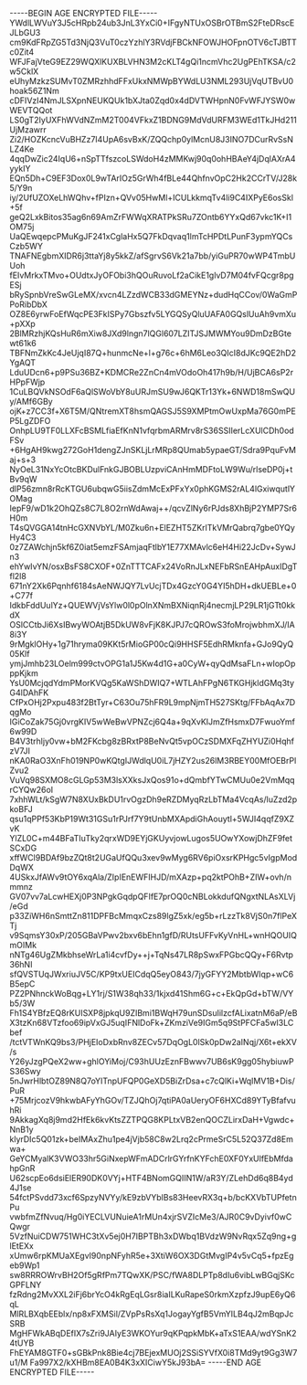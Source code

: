 -----BEGIN AGE ENCRYPTED FILE-----
YWdlLWVuY3J5cHRpb24ub3JnL3YxCi0+IFgyNTUxOSBrOTBmS2FteDRscEJLbGU3
cm9KdFRpZG5Td3NjQ3VuT0czYzhlY3RVdjFBCkNFOWJHOFpnOTV6cTJBTTc0Zit4
WFJFajVteG9EZ29WQXlKUXBLVHN3M2cKLT4gQi1ncmVhc2UgPEhTKSA/c2w5CklX
eUhyMzkzSUMvT0ZMRzhhdFFxUkxNMWpBYWdLU3NML293UjVqUTBvU0hoak56Z1Nm
cDFIVzI4NmJLSXpnNEUKQUk1bXJta0Zqd0x4dDVTWHpnN0FvWFJYSW0wWEVTQQot
LS0gT2IyUXFhWVdNZmM2T004VFkxZ1BDNG9MdVdURFM3WEd1TkJHd211UjMzawrr
Zi2/HOZKcncVuBHZz7I4UpA6svBxK/ZQQchp0ylMcnU8J3INO7DCurRvSsNLZ4Ke
4qqDwZic24IqU6+nSpTTfszcoLSWdoH4zMMKwj90q0ohHBAeY4jDqlAXrA4yykIY
EQn5Dh+C9EF3Dox0L9wTArIOz5GrWh4fBLe44QhfnvOpC2Hk2CCrTV/J28k5/Y9n
iy/2UfUZOXeLhWQhv+fPIzn+QVv05HwMl+ICULkkmqTv4li9C4IXPyE6osSkl+5f
geQ2LxkBitos35ag6n69AmZrFWWqXRATPkSRu7ZOntb6YYxQd67vkc1K+I1OM75j
UaQEwqepcPMuKgJF241xCglaHx5Q7FkDqvaq1lmTcHPDtLPunF3ypmYQCsCzb5WY
TNAFNEgbmXIDR6j3ttaYj8y5kkZ/afSgrvS6Vk21a7bb/yiGuPR70wWP4TmbUUoh
fEIvMrkxTMvo+OUdtxJyOFObi3hQOuRuvoLf2aCikE1glvD7M04fvFQcgr8pgESj
bRySpnbVreSwGLeMX/xvcn4LZzdWCB33dGMEYNz+dudHqCCov/0WaGmPPoRibDbX
OZ8E6yrwFoEfWqcPE3FkISPy7Gbszfv5LYGQSyQluUAFA0GQslUuAh9vmXu+pXXp
2BlMRzhjKQsHuR6mXiw8JXd9lngn7lQGl607LZITJSJMWMYou9DmDzBGtewt61k6
TBFNmZkKc4JeUjqI87Q+hunmcNe+l+g76c+6hM6Leo3QIcI8dJKc9QE2hD2YgAQT
LduUDcn6+p9PSu36BZ+KDMCRe2ZnCn4mVOdoOh417h9b/H/UjBCA6sP2rHPpFWjp
1CuLBQVkNSOdF6aQlSWoVbY8uURJmSU9wJ6QKTr13Yk+6NWD18mSwQUy/AMf6GBy
ojK+z7CC3f+X6T5M/QNtremXT8hsmQAGSJ5S9XMPtmOwUxpMa76G0mPEP5LgZDFO
OnhpLU9TF0LLXFcBSMLfiaEfKnN1vfqrbmARMrv8rS36SSIIerLcXUlCDh0odFSv
+6HgAH9kwg272GoH1dengZJnSKLjLrMRp8QUmab5ypaeGT/Sdra9PquFvMaj+s+3
NyOeL31NxYcOtcBKDulFnkGJBOBLUzpviCAnHmMDFtoLW9Wu/rlseDP0j+tBv9qW
dlP56zmn8rRcKTGU6ubqwG5iisZdmMcExPFxYx0phKGMS2rAL4lGxiwqutlYOMag
IepF9/wD1k2OhQZs8C7L8O2rnWdAwaj++/qcvZlNy6rPJds8XhBjP2YMP7Sr6H0m
T4sQVGGA14tnHcGXNVbYL/M0Zku6n+ElEZHT5ZKrlTkVMrQabrq7gbe0YQyHy4C3
0z7ZAWchjn5kf6Z0iat5emzFSAmjaqFtlbY1E77XMAvlc6eH4Hi22JcDv+SywJn3
ehYwIvYN/osxBsFS8CXOF+0ZnTTTCAFx24VoRnJLxNEFbRSnEAHpAuxIDgTfl2l8
671nY2Xk6Pqnhf6184sAeNWJQY7LvUcjTDx4GzcY0G4YI5hDH+dkUEBLe+0+C77f
IdkbFddUulYz+QUEWVjVsYlw0l0pOlnXNmBXNiqnRj4necmjLP29LR1jGTt0kkdX
OSlCCtbJi6XsIBwyWOAtjB5DkUW8vFjK8KJPJ7cQROwS3foMrojwbhmXJ/IA8i3Y
9rMgklOHy+1g71hryma09KKt5rMioGP00cQi9HHSF5EdhRMknfa+GJo9QyQ05Klf
ymjJmhb23LOelm999ctvOPG1a1J5Kw4d1G+a0CyW+qyQdMsaFLn+wIopOpppKjkm
YsU0McjqdYdmPMorKVQg5KaWShDWIQ7+WTLAhFPgN6TKGHjkldGMq3tyG4lDAhFK
CfPxOHj2Pxpu483f2BtTyr+C63Ou75hFR9L9mpNjmTH527SKtg/FFbAqAx7DqgMo
IGiCoZak75Gj0vrgKIV5wWeBwVPNZcj6Q4a+9qXvKIJmZfHsmxD7FwuoYmf6w99D
B4V3trhljy0vw+bM2FKcbg8zBRxtP8BeNvQt5vpOCzSDMXFqZHYUZi0HqhfzV7JI
nKA0RaO3XnFh019NP0wKQtgIJWdlqU0iL7jHZY2us26lM3RBEY00MfOEBrPlZvu2
VuVq98SXMO8cGLGp53M3lsXXksJxQos91o+dQmbfYTwCMUu0e2VmMqqrCYQw26oI
7xhhWLt/kSgW7N8XUxBkDU1rvOgzDh9eRZDMyqRzLbTMa4VcqAs/luZzd2pkoBFJ
qsu1qPPf53KbP19Wt31GSu1rPJrf7Y9tUnbMXApdiGhAouytl+5WJI4qqfZ9XZvK
YlZL0C+m44BFaTIuTky2qrxWD9EYjGKUyvjowLugos5UOwYXowjDhZF9fetSCxDG
xffWCl9BDAf9bzZQt8t2UGaUfQQu3xev9wMyg6RV6piOxsrKPHgc5vIgpModDqWX
4USkxJfAWv9tOY6xqAla/ZIpIEnEWFIHJD/mXAzp+pq2ktPOhB+ZIW+ovh/nmmnz
GV07vv7aLcwHEXj0P3NPgkGqdpQFIfE7prOQ0cNBLokkdufQNgxtNLAsXLVj/eGd
p33ZiWH6nSmttZn811DPFBcMmqxCzs89lgZ5xk/eg5b+rLzzTk8VjS0n7flPeXTj
v9SqmsY30xP/205GBaVPwv2bxv6bEhn1gfD/RUtsUFFvKyVnHL+wnHQOUIQmOIMk
nNTg46UgZMkbhseWrLa1i4cvfDy++j+TqNs47LR8pSwxFPGbcQQy+F6Rvtp36hNI
sfQVSTUqJWxriuJV5C/KP9txUEICdqQ5eyO843/7jyGFYY2MbtbWIqp+wC6B5epC
PZ2PNhnckWoBqg+LY1rj/S1W38qh33/1kjxd41Shm6G+c+EkQpGd+bTW/VYb5/3W
Fh1S4YBfzEQ8rKUISXP8jpkqU9ZIBmi1BWqH79unSDsuIilzcfALixatnM6aP/eB
X3tzKn68VTzfoo69ipVxGJ5uqIFNlDoFk+ZKmziVe9IGm5q9StPFCFa5wI3LCbef
/tctVTWnKQ9bs3/PHjEIoDxbRnv8ZECv57DqOgL0lSk0pDw2aINqj/X6t+ekXV/s
Y26yJzgPQeX2ww+ghlOYiMoj/C93hUUzEznFBwwv7UB6sK9gg05hybiuwPS36Swy
5nJwrHlbtOZ89N8Q7oYITnpUFQP0GeXD5BiZrDsa+c7cQlKi+WqIMV1B+Dis/PuR
+75MrjcozV9hkwbAFyYhGOv/TZJQhOj7qtiPA0aUeryOF6HXCd89YTyBfafvuhRi
9AkkagXq8j9md2HfEk6kvKtsZZTPQG8KPLtxVB2enQOCZLirxDaH+Vgwdc+NnB1y
klyrDIc5Q01zk+beIMAxZhu1pe4jVjb58C8w2Lrq2cPrmeSrC5L52Q37Zd8Emwa+
GeYCMyalK3VWO33hr5GiNxepWFmADCrlrGYrfnKYFchE0XF0YxUlfEbMfdahpGnR
U62scpEo6dsiElER90DK0VYj+HTF4BNomGQIIN1W/aR3Y/ZLehDd6q8B4yd4J1se
54fctPSvdd73xcf6SpzyNVYy/kE9zbVYblBs83HeevRX3q+b/bcKXVbTUPfetnPu
vwbfmZfNvuq/Hg0iYECLVUNuieA1rMUn4xjrSVZIcMe3/AJR0C9vDyivf0wCQwgr
5VzfNuiCDW751WHC3tXv5ej0H7IBPTBh3xDWbq1BVdzW9NvRqx5Zq9ng+glEtEXx
xUmw6rpKMUaXEgvI90npNFyhR5e+3XtiW6OX3DGtMvgIP4v5vCq5+fpzEgeb9Wp1
sw8RRROWrvBH2Of5gRfPm7TQwXK/PSC/fWA8DLPTp8dIu6vibLwBGqjSKcGPFLNY
fzRdng2MvXXL2iFj6brYcO4kRgEqLGsr8iaILKuRapeS0rkmXzpfzJ9upE6yQ6qL
MlRLBXqbEEblx/np8xFXMSil/ZVpPsRsXq1JogayYgfB5VmYILB4qJ2mBqpJcSRB
MgHFWkABqDEfIX7sZri9JAIyE3WKOYur9qKPqpkMbK+aTxS1EAA/wdYSnK24tUYB
FhEYAM8GTF0+sGBkPnk8Bie4cj7BEjexMUOj2SSiSYVfX0i8TMd9yt9Gg3W7u1/M
Fa997X2/kXHBm8EA0B4K3xXICiwY5kJ93bA=
-----END AGE ENCRYPTED FILE-----
